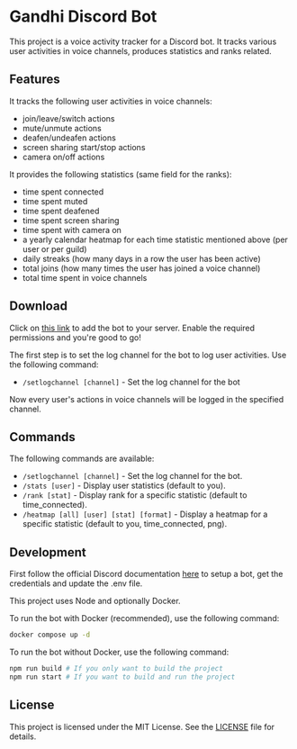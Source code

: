 # Gandhi Discord Bot

This project is a voice activity tracker for a Discord bot. It tracks various user activities in voice channels, produces statistics and ranks related.

## Features

It tracks the following user activities in voice channels:
- join/leave/switch actions
- mute/unmute actions
- deafen/undeafen actions
- screen sharing start/stop actions
- camera on/off actions

It provides the following statistics (same field for the ranks):
- time spent connected
- time spent muted
- time spent deafened
- time spent screen sharing
- time spent with camera on
- a yearly calendar heatmap for each time statistic mentioned above (per user or per guild)
- daily streaks (how many days in a row the user has been active)
- total joins (how many times the user has joined a voice channel)
- total time spent in voice channels

## Download

Click on [this link](https://discord.com/oauth2/authorize?client_id=1345799506217930876) to add the bot to your server. Enable the required permissions and you're good to go!

The first step is to set the log channel for the bot to log user activities. Use the following command:
- `/setlogchannel [channel]` - Set the log channel for the bot

Now every user's actions in voice channels will be logged in the specified channel.

## Commands

The following commands are available:
- `/setlogchannel [channel]` - Set the log channel for the bot.
- `/stats [user]` - Display user statistics (default to you).
- `/rank [stat]` - Display rank for a specific statistic (default to time_connected).
- `/heatmap [all] [user] [stat] [format]` - Display a heatmap for a specific statistic (default to you, time_connected, png).

## Development

First follow the official Discord documentation [here](https://discord.com/developers/docs/quick-start/getting-started) to setup a bot, get the credentials and update the .env file.

This project uses Node and optionally Docker.

To run the bot with Docker (recommended), use the following command:
```bash
docker compose up -d
```

To run the bot without Docker, use the following command:
```bash
npm run build # If you only want to build the project
npm run start # If you want to build and run the project
```

## License

This project is licensed under the MIT License. See the [LICENSE](LICENSE) file for details.